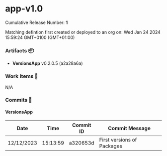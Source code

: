 <a id=806a64fbd0b51768328a3e718a8b3f23fe468b03></a>

# app-v1.0

Cumulative Release Number: <b>1</b>

Matching defintion first created or deployed to an org on: Wed Jan 24 2024 15:59:24 GMT+0100 (GMT+01:00)

### Artifacts :package:

-   **VersionsApp** v0.2.0.5 (a2a28a6a)

### Work Items :gem:

N/A

### Commits :book:

#### VersionsApp

| Date       | Time     | Commit ID | Commit Message             |
| ---------- | -------- | --------- | -------------------------- |
| 12/12/2023 | 15:13:59 | a320653d  | First versions of Packages |
